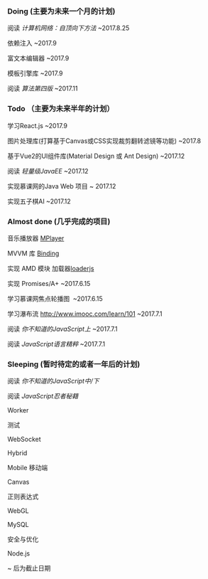 
### Doing (主要为未来一个月的计划)

阅读 *计算机网络：自顶向下方法* ~2017.8.25  

依赖注入 ~2017.9  

富文本编辑器 ~2017.9  

模板引擎库 ~2017.9 

阅读 *算法第四版* ~2017.11  

### Todo （主要为未来半年的计划）

学习React.js ~2017.9 

图片处理库(打算基于Canvas或CSS实现裁剪翻转滤镜等功能) ~2017.8  

基于Vue2的UI组件库(Material Design 或 Ant Design) ~2017.12  

阅读 *轻量级JavaEE* ~2017.12  

实现慕课网的Java Web 项目 ~ 2017.12

实现五子棋AI ~2017.12  

### Almost done (几乎完成的项目)

音乐播放器 [MPlayer]()   

MVVM 库 [Binding]()  

实现 AMD 模块 加载器[loaderjs]()  

实现 Promises/A+ ~2017.6.15  

学习慕课网焦点轮播图  ~2017.6.15 

学习瀑布流 http://www.imooc.com/learn/101 ~2017.7.1

阅读 *你不知道的JavaScript上* ~2017.7.1  

阅读 *JavaScript语言精粹* ~2017.7.1  

### Sleeping (暂时待定的或者一年后的计划)

阅读 *你不知道的JavaScript中/下*  

阅读 *JavaScript忍者秘籍*  

Worker

测试

WebSocket   

Hybrid  

Mobile 移动端  

Canvas  

正则表达式  

WebGL  

MySQL  

安全与优化  

Node.js  

~ 后为截止日期





